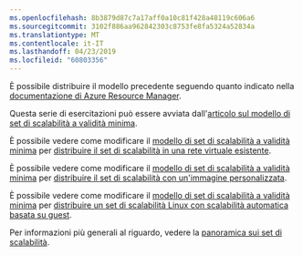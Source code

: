 ```yaml
---
ms.openlocfilehash: 8b3879d87c7a17aff0a10c81f428a48119c606a6
ms.sourcegitcommit: 3102f886aa962842303c8753fe8fa5324a52834a
ms.translationtype: MT
ms.contentlocale: it-IT
ms.lasthandoff: 04/23/2019
ms.locfileid: "60803356"
---
```

È possibile distribuire il modello precedente seguendo quanto indicato nella [documentazione di Azure Resource Manager](../articles/azure-resource-manager/resource-group-template-deploy.md).

Questa serie di esercitazioni può essere avviata dall'[articolo sul modello di set di scalabilità a validità minima](../articles/virtual-machine-scale-sets/virtual-machine-scale-sets-mvss-start.md).

È possibile vedere come modificare il [modello di set di scalabilità a validità minima](../articles/virtual-machine-scale-sets/virtual-machine-scale-sets-mvss-start.md) per [distribuire il set di scalabilità in una rete virtuale esistente](../articles/virtual-machine-scale-sets/virtual-machine-scale-sets-mvss-existing-vnet.md).

È possibile vedere come modificare il [modello di set di scalabilità a validità minima](../articles/virtual-machine-scale-sets/virtual-machine-scale-sets-mvss-start.md) per [distribuire il set di scalabilità con un'immagine personalizzata](../articles/virtual-machine-scale-sets/virtual-machine-scale-sets-mvss-custom-image.md).

È possibile vedere come modificare il [modello di set di scalabilità a validità minima](../articles/virtual-machine-scale-sets/virtual-machine-scale-sets-mvss-start.md) per [distribuire un set di scalabilità Linux con scalabilità automatica basata su guest](../articles/virtual-machine-scale-sets/virtual-machine-scale-sets-mvss-guest-based-autoscale-linux.md).

Per informazioni più generali al riguardo, vedere la [panoramica sui set di scalabilità](../articles/virtual-machine-scale-sets/virtual-machine-scale-sets-overview.md).

<!-- ms.date: 12/20/2018 -->
